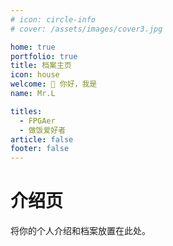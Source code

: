 ```yaml
---
# icon: circle-info
# cover: /assets/images/cover3.jpg

home: true
portfolio: true
title: 档案主页
icon: house
welcome: 👋 你好，我是
name: Mr.L

titles:
  - FPGAer
  - 做饭爱好者
article: false
footer: false
---
```


# 介绍页

将你的个人介绍和档案放置在此处。
